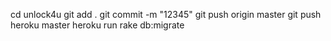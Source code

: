 cd unlock4u
git add .
git commit -m "12345"
git push origin master
git push heroku master
heroku run rake db:migrate